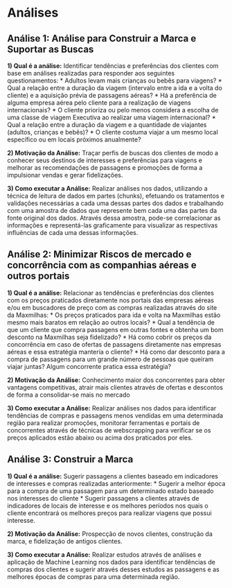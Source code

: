 # Análises

## Análise 1: Análise para Construir a Marca e Suportar as Buscas

**1) Qual é a análise:**
     Identificar tendências e preferências dos clientes com base em análises realizadas para responder aos seguintes questionamentos: 
     * Adultos levam mais crianças ou bebês para viagens?
     * Qual a relação entre a duração da viagem (intervalo entre a ida e a volta do cliente) e a aquisição prévia de passagens aéreas?
     * Há a preferência de alguma empresa aérea pelo cliente para a realização de viagens internacionais?
     * O cliente prioriza ou pelo menos considera a escolha de uma classe de viagem Executiva ao realizar uma viagem internacional?
     * Qual a relação entre a duração da viagem e a quantidade de viajantes (adultos, crianças e bebês)?
     * O cliente costuma viajar a um mesmo local específico ou em locais próximos anualmente? 
     
**2) Motivação da Análise:** Traçar perfis de buscas dos clientes de modo a conhecer seus destinos de interesses e preferências para viagens e melhorar as recomendações de passagens e promoções de forma a impulsionar vendas e gerar fidelizações.

**3) Como executar a Análise:** Realizar análises nos dados, utilizando a técnica de leitura de dados em partes (chunks), efetuando os tratamentos e validações necessárias a cada uma dessas partes dos dados e trabalhando com uma amostra de dados que represente bem cada uma das partes da fonte original dos dados.
Através dessa amostra, pode-se correlacionar as informações e representá-las graficamente para visualizar as respectivas influências de cada uma dessas informações.

## Análise 2: Minimizar Riscos de mercado e concorrência com as companhias aéreas e outros portais

**1) Qual é a análise:** Relacionar as tendências e preferências dos clientes com os preços praticados diretamente nos portais das empresas aéreas e/ou em buscadores de preço com as compras realizadas através do site da Maxmilhas:
     * Os preços praticados para ida e volta na Maxmilhas estão mesmo mais baratos em relação ao outros locais?
     * Qual a tendência de que um cliente que compra passagens em outras fontes e obtenha um bom desconto na Maxmilhas seja fidelizado?
     * Há como cobrir os preços da concorrência em caso de ofertas de passagens diretamente nas empresas aéreas e essa estratégia manteria o cliente? 
     * Há como dar desconto para a compra de passagens para um grande número de pessoas que queiram viajar juntas? Algum concorrente pratica essa estratégia?
     
**2) Motivação da Análise:** Conhecimento maior dos concorrentes para obter vantagens competitivas, atrair mais clientes através de ofertas e descontos de forma a consolidar-se mais no mercado

**3) Como executar a Análise:** Realizar análises nos dados para identificar tendências de compras e passagens menos vendidas em uma determinada região para realizar promoções, monitorar ferramentas e portais de concorrentes através de técnicas de webscrapping para verificar se os preços aplicados estão abaixo ou acima dos praticados por eles.

## Análise 3: Construir a Marca

**1) Qual é a análise:** Sugerir passagens a clientes baseado em indicadores de interesses e compras realizadas anteriormente:
      * Sugerir a melhor época para a compra de uma passagem para um determinado estado baseado nos interesses do cliente
     * Sugerir passagens a clientes através de indicadores de locais de interesse e os melhores períodos nos quais o cliente encontrará os melhores preços para realizar viagens que possui interesse.
     
**2) Motivação da Análise:** Prospecção de novos clientes, construção da marca, e fidelização de antigos clientes. 

**3) Como executar a Análise:** Realizar estudos através de análises e aplicação de Machine Learning nos dados para identificar tendências de compras dos clientes e sugerir através desses estudos as passagens e as melhores épocas de compras para uma determinada região.
